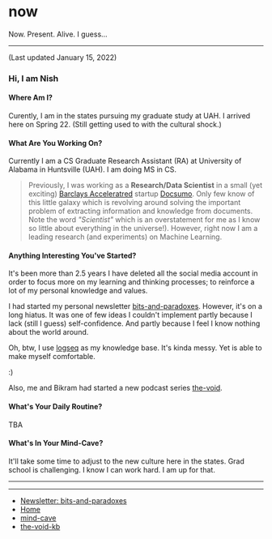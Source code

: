 # now
Now. Present. Alive. I guess...

---

(Last updated January 15, 2022)

### Hi, I am Nish

#### Where Am I?
Curently, I am in the states pursuing my graduate study at UAH. I arrived here on Spring 22. (Still getting used to with the cultural shock.)

#### What Are You Working On?

Currently I am a CS Graduate Research Assistant (RA) at University of Alabama in Huntsville (UAH). I am doing MS in CS.

> Previously, I was working as a **Research/Data Scientist** in a small (yet exciting) [Barclays Acceleratred](https://home.barclays/who-we-are/innovation/barclays-accelerator/companies/docsumo/) startup [Docsumo](https://docsumo.com/). Only few know of this little galaxy which is revolving around solving the important problem of extracting information and knowledge from documents. Note the word *"Scientist"* which is an overstatement for me as I know so little about everything in the universe!). However, right now I am a leading research (and experiments) on Machine Learning.  


#### Anything Interesting You've Started?

It's been more than 2.5 years I have deleted all the social media account in order to focus more on my learning and thinking processes; to reinforce a lot of my personal knowledge and values.

I had started my personal newsletter [bits-and-paradoxes](https://bitsandparadoxes.substack.com/). However, it's on a long hiatus. It was one of few ideas I couldn't implement  partly because I lack (still I guess) self-confidence. And partly because I feel I know nothing about the world around.

Oh, btw, I use [logseq](https://github.com/logseq/logseq) as my knowledge base. It's kinda messy. Yet is able to make myself comfortable.

:)

Also, me and Bikram had started a new podcast series [the-void](https://www.youtube.com/channel/UC_In8LSy3oWOoOQO-SPTFzA).


#### What's Your Daily Routine?
TBA


#### What's In Your Mind-Cave?
It'll take some time to adjust to the new culture here in the states. Grad school is challenging. I know I can work hard. I am up for that.


---
---


- [Newsletter: bits-and-paradoxes](https://bitsandparadoxes.substack.com/)
- [Home](https://nish1001.github.io/)
- [mind-cave](https://nish1001.github.io/mind-cave/)
- [the-void-kb](https://thevoid42.gitlab.io/kb/#/all-pages)
